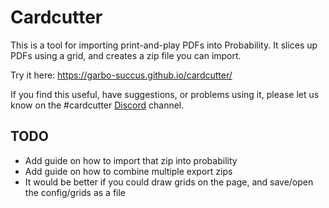 # Cardcutter
This is a tool for importing print-and-play PDFs into Probability.
It slices up PDFs using a grid, and creates a zip file you can import.

Try it here: https://garbo-succus.github.io/cardcutter/

If you find this useful, have suggestions, or problems using it,
please let us know on the #cardcutter [Discord](https://discord.gg/sJVbJcd) channel.

## TODO 

* Add guide on how to import that zip into probability
* Add guide on how to combine multiple export zips
* It would be better if you could draw grids on the page, and save/open the config/grids as a file
